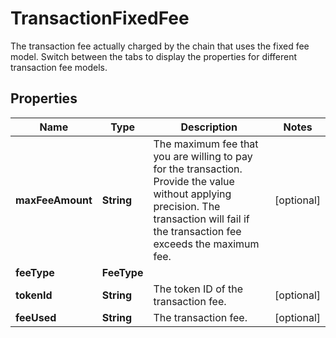 

# TransactionFixedFee

The transaction fee actually charged by the chain that uses the fixed fee model.   Switch between the tabs to display the properties for different transaction fee models. 

## Properties

| Name | Type | Description | Notes |
|------------ | ------------- | ------------- | -------------|
|**maxFeeAmount** | **String** | The maximum fee that you are willing to pay for the transaction. Provide the value without applying precision. The transaction will fail if the transaction fee exceeds the maximum fee. |  [optional] |
|**feeType** | **FeeType** |  |  |
|**tokenId** | **String** | The token ID of the transaction fee. |  [optional] |
|**feeUsed** | **String** | The transaction fee. |  [optional] |



